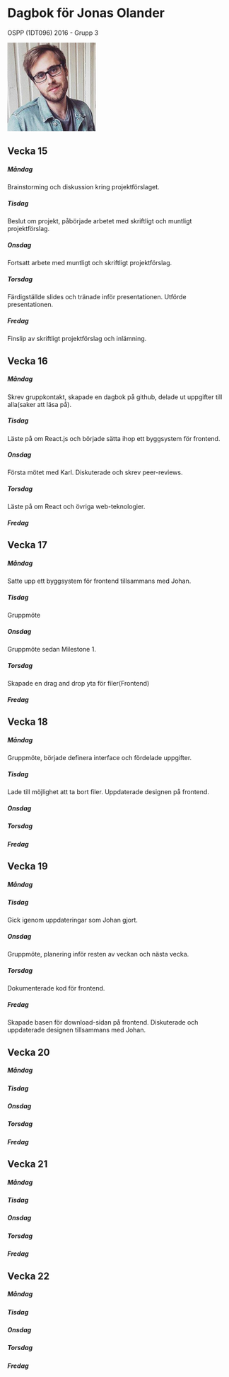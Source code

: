 # Dagbok för Jonas Olander

OSPP (1DT096) 2016 - Grupp 3

<img src="../images/jonas.jpg" width="200">

## Vecka 15

##### Måndag 

Brainstorming och diskussion kring projektförslaget.

##### Tisdag

Beslut om projekt, påbörjade arbetet med skriftligt och muntligt projektförslag.

##### Onsdag

Fortsatt arbete med muntligt och skriftligt projektförslag.

##### Torsdag

Färdigställde slides och tränade inför presentationen. Utförde presentationen.

##### Fredag

Finslip av skriftligt projektförslag och inlämning.


## Vecka 16

##### Måndag

Skrev gruppkontakt, skapade en dagbok på github, delade ut uppgifter till alla(saker att läsa på). 

##### Tisdag

Läste på om React.js och började sätta ihop ett byggsystem för frontend.

##### Onsdag

Första mötet med Karl. Diskuterade och skrev peer-reviews.

##### Torsdag
Läste på om React och övriga web-teknologier.
##### Fredag


## Vecka 17

##### Måndag
Satte upp ett byggsystem för frontend tillsammans med Johan.
##### Tisdag
Gruppmöte
##### Onsdag
Gruppmöte sedan Milestone 1.
##### Torsdag
Skapade en drag and drop yta för filer(Frontend)
##### Fredag

## Vecka 18

##### Måndag
Gruppmöte, började definera interface och fördelade uppgifter.

##### Tisdag
Lade till möjlighet att ta bort filer. Uppdaterade designen på frontend.

##### Onsdag

##### Torsdag

##### Fredag

## Vecka 19

##### Måndag

##### Tisdag
Gick igenom uppdateringar som Johan gjort.

##### Onsdag
Gruppmöte, planering inför resten av veckan och nästa vecka.

##### Torsdag
Dokumenterade kod för frontend.

##### Fredag

Skapade basen för download-sidan på frontend. Diskuterade och uppdaterade designen tillsammans med Johan.

## Vecka 20

##### Måndag

##### Tisdag

##### Onsdag

##### Torsdag

##### Fredag

## Vecka 21

##### Måndag

##### Tisdag

##### Onsdag

##### Torsdag

##### Fredag

## Vecka 22

##### Måndag

##### Tisdag

##### Onsdag

##### Torsdag

##### Fredag
